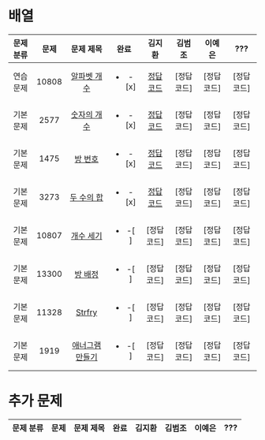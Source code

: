 # 배열

| 문제 분류 | 문제 | 문제 제목 | 완료 | 김지환 | 김범조 | 이예은 | ??? |
| :--: | :--: | :--: | :--: | :--: | :--: | :--: | :--: |
| 연습 문제 | 10808 | [알파벳 개수](https://www.acmicpc.net/problem/10808) |<ul><li> -[x] </li></ul> | [정답 코드](/solution/10808-김지환.cpp) | [정답 코드]  | [정답 코드] | [정답 코드] |
| 기본 문제 | 2577 | [숫자의 개수](https://www.acmicpc.net/problem/2577) | <ul><li> -[x] </li></ul> | [정답 코드](/solution/2577-김지환.cpp) | [정답 코드] | [정답 코드] | [정답 코드] |
| 기본 문제 | 1475 | [방 번호](https://www.acmicpc.net/problem/1475) | <ul><li> -[x] </li></ul> | [정답 코드](/solution/1475-김지환.cpp) | [정답 코드]  | [정답 코드] | [정답 코드] |
| 기본 문제 | 3273 | [두 수의 합](https://www.acmicpc.net/problem/3273) | <ul><li> -[x] </li></ul> | [정답 코드](/solution/3273-김지환.cpp) | [정답 코드]  | [정답 코드] | [정답 코드] |
| 기본 문제 | 10807 | [개수 세기](https://www.acmicpc.net/problem/10807) | <ul><li> -[ ] </li></ul> | [정답 코드]  | [정답 코드]  | [정답 코드] | [정답 코드] |
| 기본 문제 | 13300 | [방 배정](https://www.acmicpc.net/problem/13300) | <ul><li> -[ ] </li></ul> | [정답 코드] | [정답 코드]  | [정답 코드] | [정답 코드] |
| 기본 문제 | 11328 | [Strfry](https://www.acmicpc.net/problem/11328) | <ul><li> -[ ] </li></ul> | [정답 코드]  | [정답 코드]  | [정답 코드] | [정답 코드] |
| 기본 문제 | 1919 | [애너그램 만들기](https://www.acmicpc.net/problem/1919) | <ul><li> -[ ] </li></ul> | [정답 코드]  | [정답 코드]  | [정답 코드] | [정답 코드] |

# 추가 문제
| 문제 분류 | 문제 | 문제 제목 | 완료 | 김지환 | 김범조 | 이예은 | ??? |
| :--: | :--: | :--: | :--: | :--: | :--: | :--: | :--: |
